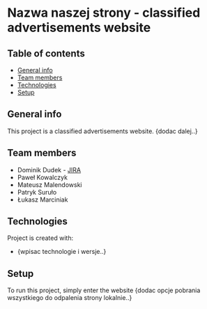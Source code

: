 # Nazwa naszej strony - classified advertisements website

## Table of contents
* [General info](#general-info)
* [Team members](#team-members)
* [Technologies](#technologies)
* [Setup](#setup)

## General info
This project is a classified advertisements website. {dodac dalej..}
	
## Team members
* Dominik Dudek - [JIRA](#www.google.pl)
* Paweł Kowalczyk
* Mateusz Malendowski
* Patryk Suruło
* Łukasz Marciniak

## Technologies
Project is created with:
* {wpisac technologie i wersje..}
	
## Setup
To run this project, simply enter the website {dodac opcje pobrania wszystkiego do odpalenia strony lokalnie..}
